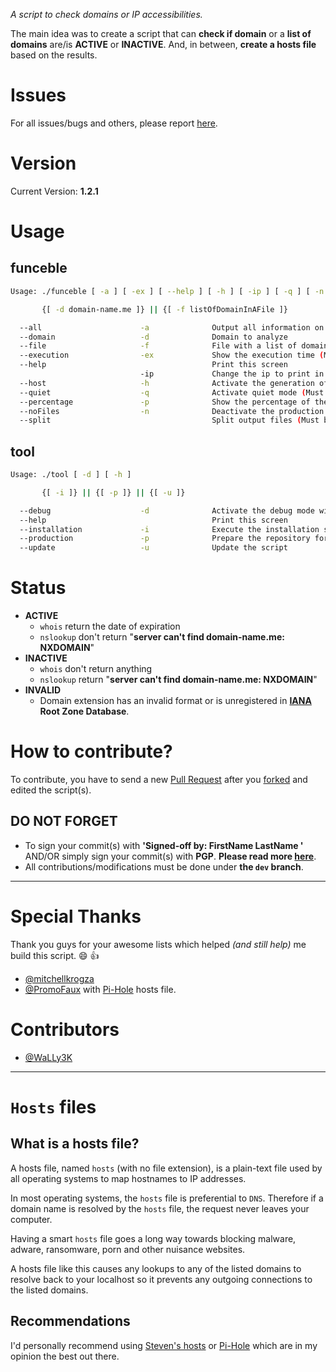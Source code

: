 _A script to check domains or IP accessibilities._

The main idea was to create a script that can **check if domain** or a **list of domains** are/is **ACTIVE** or **INACTIVE**. And, in between, **create a hosts file** based on the results.

# Issues

For all issues/bugs and others, please report [here](https://github.com/funilrys/funceble/issues/new).

# Version

Current Version: **1.2.1**

# Usage

## funceble

```sh
Usage: ./funceble [ -a ] [ -ex ] [ --help ] [ -h ] [ -ip ] [ -q ] [ -n ] [ -p ] [ --split ]

       {[ -d domain-name.me ]} || {[ -f listOfDomainInAFile ]}

  --all                      -a              Output all information on screen (Must be before -d or -f)
  --domain                   -d              Domain to analyze
  --file                     -f              File with a list of domains
  --execution                -ex             Show the execution time (Must be before -d or -f)
  --help                                     Print this screen
                             -ip             Change the ip to print in host file (Must be before -d or -f)
  --host                     -h              Activate the generation of host (Must be before -d or -f)
  --quiet                    -q              Activate quiet mode (Must be before -d or -f)
  --percentage               -p              Show the percentage of the results (Must be before -d or -f)
  --noFiles                  -n              Deactivate the production of output files (Must be before -d or -f)
  --split                                    Split output files (Must be before -d or -f)
```

## tool

```sh
Usage: ./tool [ -d ] [ -h ]

       {[ -i ]} || {[ -p ]} || {[ -u ]}

  --debug                    -d              Activate the debug mode with the installation (Must be before -u or -i)
  --help                                     Print this screen
  --installation             -i              Execute the installation script
  --production               -p              Prepare the repository for production
  --update                   -u              Update the script
```

# Status

* **ACTIVE**
    * `whois` return the date of expiration
    * `nslookup` don't return "**server can't find domain-name.me: NXDOMAIN**"
* **INACTIVE**
    * `whois` don't return anything
    * `nslookup` return "**server can't find domain-name.me: NXDOMAIN**"
* **INVALID**
    * Domain extension has an invalid format or is unregistered in **[IANA](https://www.iana.org/domains/root/db) Root Zone Database**.

# How to contribute?

To contribute, you have to send a new [Pull Request](https://github.com/funilrys/funceble/compare) after you [forked](https://github.com/funilrys/funceble/pulls#fork-destination-box) and edited the script(s).

## DO NOT FORGET

* To sign your commit(s) with **'Signed-off by: FirstName LastName <e at mail dot com>'** AND/OR simply sign your commit(s) with **PGP**. **Please read more [here](https://github.com/blog/2144-gpg-signature-verification)**.
* All contributions/modifications must be done under **the `dev` branch**.

____
# Special Thanks
Thank you guys for your awesome lists which helped _(and still help)_ me build this script. :smile: :+1:

* [@mitchellkrogza](https://github.com/mitchellkrogza)
* [@PromoFaux](https://github.com/PromoFaux) with [Pi-Hole](https://github.com/pi-hole/pi-hole) hosts file.

# Contributors

* [@WaLLy3K](https://github.com/WaLLy3K)

____
# `Hosts` files

## What is a hosts file?

A hosts file, named `hosts` (with no file extension), is a plain-text file
used by all operating systems to map hostnames to IP addresses.

In most operating systems, the `hosts` file is preferential to `DNS`.
Therefore if a domain name is resolved by the `hosts` file, the request never
leaves your computer.

Having a smart `hosts` file goes a long way towards blocking malware, adware, ransomware, porn and other nuisance websites.

A hosts file like this causes any lookups to any of the listed domains to resolve back to your localhost so it prevents any outgoing connections to the listed domains.

## Recommendations

I'd personally recommend using [Steven's hosts](https://github.com/StevenBlack/hosts) or [Pi-Hole](https://github.com/pi-hole/pi-hole) which are in my opinion the best out there.

